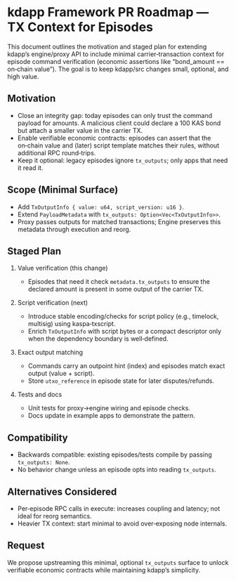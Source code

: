 # kdapp Framework PR Roadmap — TX Context for Episodes

This document outlines the motivation and staged plan for extending kdapp’s
engine/proxy API to include minimal carrier‑transaction context for episode command
verification (economic assertions like “bond_amount == on‑chain value”). The goal is to
keep kdapp/src changes small, optional, and high value.

## Motivation
- Close an integrity gap: today episodes can only trust the command payload for amounts.
  A malicious client could declare a 100 KAS bond but attach a smaller value in the carrier TX.
- Enable verifiable economic contracts: episodes can assert that the on‑chain value and (later)
  script template matches their rules, without additional RPC round‑trips.
- Keep it optional: legacy episodes ignore `tx_outputs`; only apps that need it read it.

## Scope (Minimal Surface)
- Add `TxOutputInfo { value: u64, script_version: u16 }`.
- Extend `PayloadMetadata` with `tx_outputs: Option<Vec<TxOutputInfo>>`.
- Proxy passes outputs for matched transactions; Engine preserves this metadata through
  execution and reorg.

## Staged Plan
1) Value verification (this change)
   - Episodes that need it check `metadata.tx_outputs` to ensure the declared amount is present
     in some output of the carrier TX.

2) Script verification (next)
   - Introduce stable encoding/checks for script policy (e.g., timelock, multisig) using kaspa‑txscript.
   - Enrich `TxOutputInfo` with script bytes or a compact descriptor only when the dependency
     boundary is well‑defined.

3) Exact output matching
   - Commands carry an outpoint hint (index) and episodes match exact output (value + script).
   - Store `utxo_reference` in episode state for later disputes/refunds.

4) Tests and docs
   - Unit tests for proxy→engine wiring and episode checks.
   - Docs update in example apps to demonstrate the pattern.

## Compatibility
- Backwards compatible: existing episodes/tests compile by passing `tx_outputs: None`.
- No behavior change unless an episode opts into reading `tx_outputs`.

## Alternatives Considered
- Per‑episode RPC calls in execute: increases coupling and latency; not ideal for reorg semantics.
- Heavier TX context: start minimal to avoid over‑exposing node internals.

## Request
We propose upstreaming this minimal, optional `tx_outputs` surface to unlock verifiable
economic contracts while maintaining kdapp’s simplicity.

